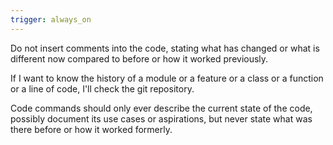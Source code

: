 ```yaml
---
trigger: always_on
---
```


Do not insert comments into the code, stating what has changed or what is different now compared to before or how it worked previously.

If I want to know the history of a module or a feature or a class or a function or a line of code, I'll check the git repository.

Code commands should only ever describe the current state of the code, possibly document its use cases or aspirations, but never state what was there before or how it worked formerly.